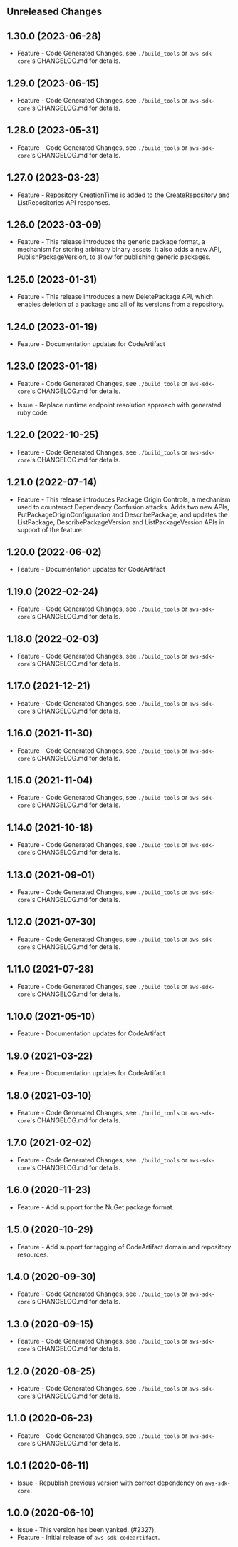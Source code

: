Unreleased Changes
------------------

1.30.0 (2023-06-28)
------------------

* Feature - Code Generated Changes, see `./build_tools` or `aws-sdk-core`'s CHANGELOG.md for details.

1.29.0 (2023-06-15)
------------------

* Feature - Code Generated Changes, see `./build_tools` or `aws-sdk-core`'s CHANGELOG.md for details.

1.28.0 (2023-05-31)
------------------

* Feature - Code Generated Changes, see `./build_tools` or `aws-sdk-core`'s CHANGELOG.md for details.

1.27.0 (2023-03-23)
------------------

* Feature - Repository CreationTime is added to the CreateRepository and ListRepositories API responses.

1.26.0 (2023-03-09)
------------------

* Feature - This release introduces the generic package format, a mechanism for storing arbitrary binary assets. It also adds a new API, PublishPackageVersion, to allow for publishing generic packages.

1.25.0 (2023-01-31)
------------------

* Feature - This release introduces a new DeletePackage API, which enables deletion of a package and all of its versions from a repository.

1.24.0 (2023-01-19)
------------------

* Feature - Documentation updates for CodeArtifact

1.23.0 (2023-01-18)
------------------

* Feature - Code Generated Changes, see `./build_tools` or `aws-sdk-core`'s CHANGELOG.md for details.

* Issue - Replace runtime endpoint resolution approach with generated ruby code.

1.22.0 (2022-10-25)
------------------

* Feature - Code Generated Changes, see `./build_tools` or `aws-sdk-core`'s CHANGELOG.md for details.

1.21.0 (2022-07-14)
------------------

* Feature - This release introduces Package Origin Controls, a mechanism used to counteract Dependency Confusion attacks. Adds two new APIs, PutPackageOriginConfiguration and DescribePackage, and updates the ListPackage, DescribePackageVersion and ListPackageVersion APIs in support of the feature.

1.20.0 (2022-06-02)
------------------

* Feature - Documentation updates for CodeArtifact

1.19.0 (2022-02-24)
------------------

* Feature - Code Generated Changes, see `./build_tools` or `aws-sdk-core`'s CHANGELOG.md for details.

1.18.0 (2022-02-03)
------------------

* Feature - Code Generated Changes, see `./build_tools` or `aws-sdk-core`'s CHANGELOG.md for details.

1.17.0 (2021-12-21)
------------------

* Feature - Code Generated Changes, see `./build_tools` or `aws-sdk-core`'s CHANGELOG.md for details.

1.16.0 (2021-11-30)
------------------

* Feature - Code Generated Changes, see `./build_tools` or `aws-sdk-core`'s CHANGELOG.md for details.

1.15.0 (2021-11-04)
------------------

* Feature - Code Generated Changes, see `./build_tools` or `aws-sdk-core`'s CHANGELOG.md for details.

1.14.0 (2021-10-18)
------------------

* Feature - Code Generated Changes, see `./build_tools` or `aws-sdk-core`'s CHANGELOG.md for details.

1.13.0 (2021-09-01)
------------------

* Feature - Code Generated Changes, see `./build_tools` or `aws-sdk-core`'s CHANGELOG.md for details.

1.12.0 (2021-07-30)
------------------

* Feature - Code Generated Changes, see `./build_tools` or `aws-sdk-core`'s CHANGELOG.md for details.

1.11.0 (2021-07-28)
------------------

* Feature - Code Generated Changes, see `./build_tools` or `aws-sdk-core`'s CHANGELOG.md for details.

1.10.0 (2021-05-10)
------------------

* Feature - Documentation updates for CodeArtifact

1.9.0 (2021-03-22)
------------------

* Feature - Documentation updates for CodeArtifact

1.8.0 (2021-03-10)
------------------

* Feature - Code Generated Changes, see `./build_tools` or `aws-sdk-core`'s CHANGELOG.md for details.

1.7.0 (2021-02-02)
------------------

* Feature - Code Generated Changes, see `./build_tools` or `aws-sdk-core`'s CHANGELOG.md for details.

1.6.0 (2020-11-23)
------------------

* Feature - Add support for the NuGet package format.

1.5.0 (2020-10-29)
------------------

* Feature - Add support for tagging of CodeArtifact domain and repository resources.

1.4.0 (2020-09-30)
------------------

* Feature - Code Generated Changes, see `./build_tools` or `aws-sdk-core`'s CHANGELOG.md for details.

1.3.0 (2020-09-15)
------------------

* Feature - Code Generated Changes, see `./build_tools` or `aws-sdk-core`'s CHANGELOG.md for details.

1.2.0 (2020-08-25)
------------------

* Feature - Code Generated Changes, see `./build_tools` or `aws-sdk-core`'s CHANGELOG.md for details.

1.1.0 (2020-06-23)
------------------

* Feature - Code Generated Changes, see `./build_tools` or `aws-sdk-core`'s CHANGELOG.md for details.

1.0.1 (2020-06-11)
------------------

* Issue - Republish previous version with correct dependency on `aws-sdk-core`.

1.0.0 (2020-06-10)
------------------

* Issue - This version has been yanked. (#2327).
* Feature - Initial release of `aws-sdk-codeartifact`.

